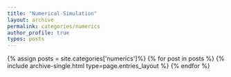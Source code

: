 ```yaml
---
title: "Numerical Simulation"
layout: archive
permalink: categories/numerics
author_profile: true
types: posts
---
```


{% assign posts = site.categories['numerics']%}
{% for post in posts %} 
  {% include archive-single.html type=page.entries_layout %} 
{% endfor %}

